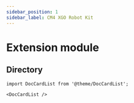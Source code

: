 ```yaml
---
sidebar_position: 1
sidebar_label: CM4 XGO Robot Kit
---
```



# Extension module


## Directory

```mdx-code-block
import DocCardList from '@theme/DocCardList';

<DocCardList />
```
